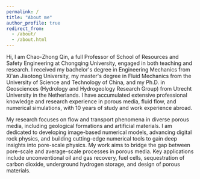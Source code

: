 ```yaml
---
permalink: /
title: "About me"
author_profile: true
redirect_from: 
  - /about/
  - /about.html
---
```


Hi, I am Chao-Zhong Qin, a full Professor of School of Resources and Safety Engineering at Chongqing University, engaged in both teaching and research. I received my bachelor's degree in Engineering Mechanics from Xi'an Jiaotong University, my master's degree in Fluid Mechanics from the University of Science and Technology of China, and my Ph.D. in Geosciences (Hydrology and Hydrogeology Research Group) from Utrecht University in the Netherlands. I have accumulated extensive professional knowledge and research experience in porous media, fluid flow, and numerical simulations, with 10 years of study and work experience abroad.

My research focuses on flow and transport phenomena in diverse porous media, including geological formations and artificial materials. I am dedicated to developing image-based numerical models, advancing digital rock physics, and building cutting-edge numerical tools to gain deep insights into pore-scale physics. My work aims to bridge the gap between pore-scale and average-scale processes in porous media. Key applications include unconventional oil and gas recovery, fuel cells, sequestration of carbon dioxide, underground hydrogen storage, and design of porous materials.

